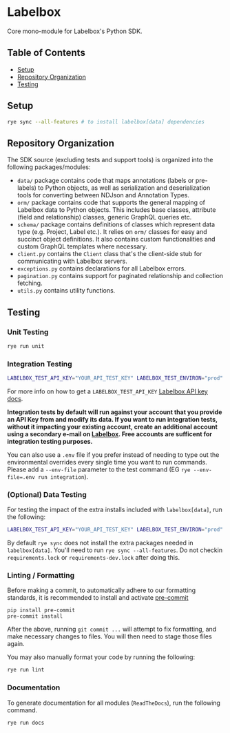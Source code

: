# Labelbox

Core mono-module for Labelbox's Python SDK.

## Table of Contents

- [Setup](#setup)
- [Repository Organization](#repository-organization)
- [Testing](#testing)

## Setup

```bash
rye sync --all-features # to install labelbox[data] dependencies
```

## Repository Organization

The SDK source (excluding tests and support tools) is organized into the
following packages/modules:
* `data/` package contains code that maps annotations (labels or pre-labels) to 
  Python objects, as well as serialization and deserialization tools for converting 
  between NDJson and Annotation Types.
* `orm/` package contains code that supports the general mapping of Labelbox
  data to Python objects. This includes base classes, attribute (field and
  relationship) classes, generic GraphQL queries etc.
* `schema/` package contains definitions of classes which represent data type
  (e.g. Project, Label etc.). It relies on `orm/` classes for easy and succinct
  object definitions. It also contains custom functionalities and custom GraphQL
  templates where necessary.
* `client.py` contains the `Client` class that's the client-side stub for
  communicating with Labelbox servers.
* `exceptions.py` contains declarations for all Labelbox errors.
* `pagination.py` contains support for paginated relationship and collection
  fetching.
* `utils.py` contains utility functions.

## Testing

### Unit Testing

```bash
rye run unit
```

### Integration Testing

```bash
LABELBOX_TEST_API_KEY="YOUR_API_TEST_KEY" LABELBOX_TEST_ENVIRON="prod" rye run integration
```
For more info on how to get a `LABELBOX_TEST_API_KEY` [Labelbox API key docs](https://labelbox.helpdocs.io/docs/api/getting-started). 

**Integration tests by default will run against your account that you provide an API Key from and modify its data. If you want to run integration tests, without it impacting your existing account, create an additional account using a secondary e-mail on [Labelbox](https://labelbox.com). Free accounts are sufficent for integration testing purposes.**

You can also use a `.env` file if you prefer instead of needing to type out the environmental overrides every single time you want to run commands. Please add a `--env-file` parameter to the test command (EG `rye --env-file=.env run integration`).

### (Optional) Data Testing

For testing the impact of the extra installs included with `labelbox[data]`, run the following:

```bash
LABELBOX_TEST_API_KEY="YOUR_API_TEST_KEY" LABELBOX_TEST_ENVIRON="prod" rye run data
```

By default `rye sync` does not install the extra packages needed in `labelbox[data]`. You'll need to run `rye sync --all-features`. Do not checkin `requirements.lock` or `requirements-dev.lock` after doing this.

### Linting / Formatting

Before making a commit, to automatically adhere to our formatting standards, it is recommended to install and activate [pre-commit](https://pre-commit.com/)
```shell
pip install pre-commit
pre-commit install
```
After the above, running `git commit ...` will attempt to fix formatting,
and make necessary changes to files. You will then need to stage those files again.

You may also manually format your code by running the following:
```bash
rye run lint
```

### Documentation

To generate documentation for all modules (`ReadTheDocs`), run the following command.

```bash
rye run docs
```